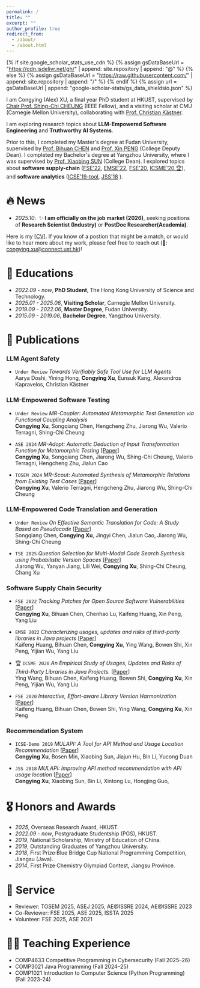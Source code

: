 ```yaml
---
permalink: /
title: ""
excerpt: ""
author_profile: true
redirect_from: 
  - /about/
  - /about.html
---
```


{% if site.google_scholar_stats_use_cdn %}
{% assign gsDataBaseUrl = "https://cdn.jsdelivr.net/gh/" | append: site.repository | append: "@" %}
{% else %}
{% assign gsDataBaseUrl = "https://raw.githubusercontent.com/" | append: site.repository | append: "/" %}
{% endif %}
{% assign url = gsDataBaseUrl | append: "google-scholar-stats/gs_data_shieldsio.json" %}

<span class='anchor' id='about-me'></span>

I am Congying (Alex) XU, a final year PhD student at HKUST, supervised by [Chair Prof. Shing-Chi CHEUNG](https://cse.hkust.edu.hk/~scc/) (IEEE Fellow), 
and a visiting scholar at CMU (Carnegie Mellon University), collaborating with [Prof. Christian Kästner](https://www.cs.cmu.edu/~ckaestne/index.html).

I am exploring research topics about **LLM-Empowered Software Engineering** and  **Truthworthy AI Systems**.
<!-- I am exploring research topics about **LLM-empowered metamorphic testing** ([ASE'24](https://arxiv.org/pdf/2408.15815), [TOSEM'24](https://dl.acm.org/doi/abs/10.1145/3656340)) and  **AI system engineering**. -->

Prior to this, I completed my Master's degree at Fudan University, supervised by [Prof. Bihuan CHEN](https://chenbihuan.github.io/) and [Prof. Xin PENG](https://cspengxin.github.io/) (College Deputy Dean). I completed my Bachelor's degree at Yangzhou University, where I was supervised by [Prof. Xiaobing SUN](https://risame.github.io/sun/index.html) (College Dean). <!-- During that time,  -->I explored topics about **software supply-chain** ([FSE'22](https://dl.acm.org/doi/abs/10.1145/3540250.3549125), [EMSE'22](https://link.springer.com/article/10.1007/s10664-022-10131-8), [FSE'20](https://dl.acm.org/doi/abs/10.1145/3368089.3409689), [ICSME'20 🏆](https://ieeexplore.ieee.org/abstract/document/9240619)), and **software analytics** ([ICSE'19-tool](https://www.sciencedirect.com/science/article/abs/pii/S0164121218300840), [JSS'18](https://www.sciencedirect.com/science/article/abs/pii/S0164121218300840) ).


<!-- ✨ **I am officially on the job market (2026)**, seeking positions of **Industry Research Scientist** or **PostDoc**. 
Here is my [[CV](../../docs/CV_CongyingXU_PhD_HKUST.pdf)].
If you know of a postion that might be a match, or would like to hear more about my work, please feel free to reach out (📧: congying.xu@connect.ust.hk)! -->



# 🔥 News
- *2025.10*: &nbsp;✨ **I am officially on the job market (2026)**, seeking positions of **Research Scientist (Industry)** or **PostDoc Researcher(Academia)**. 

Here is my [[CV](../docs/CV_CongyingXU_PhD_HKUST.pdf)].
If you know of a postion that might be a match, or would like to hear more about my work, please feel free to reach out (📧: congying.xu@connect.ust.hk)!

# 📖 Educations
- *2022.09 - now*, **PhD Student**, The Hong Kong University of Science and Technology.
- *2025.01 - 2025.06*, **Visiting Scholar**, Carnegie Mellon University.
- *2019.09 - 2022.06*, **Master Degree**, Fudan University.
- *2015.09 - 2019.06*, **Bachelor Degree**, Yangzhou University.

# 📝 Publications 

<!-- - ``IEEE TSE 2023`` W. Gu, **Z. Lyu**, Y. Wang, H. Zhang, C. Gao, and Michael R. Lyu, *SPENCER: Self-Adaptive
Model Distillation for Efficient Code Retrieval*, 2023 IEEE Transactions on Software Engineering(TSE), 2023. (Major Rivision) [[PDF](../../docs/SPENCER.pdf)] -->

### LLM Agent Safety

- ``Under Review`` *Towards Verifiably Safe Tool Use for LLM Agents* <br>
Aarya Doshi, Yining Hong, **Congying Xu**, Eunsuk Kang, Alexandros Kapravelos, Christian Kästner


### LLM-Empowered Software Testing

- ``Under Review`` *MR-Coupler: Automated Metamorphic Test Generation via Functional Coupling Analysis* <br>
**Congying Xu**, Songqiang Chen, Hengcheng Zhu, Jiarong Wu, Valerio Terragni, Shing-Chi Cheung 

- ``ASE 2024`` *MR-Adopt: Automatic Deduction of Input Transformation Function for Metamorphic Testing* [[Paper](https://dl.acm.org/doi/abs/10.1145/3691620.3696020)] <br>
**Congying Xu**, Songqiang Chen, Jiarong Wu, Shing-Chi Cheung, Valerio Terragni, Hengcheng Zhu, Jialun Cao 

- ``TOSEM 2024`` *MR-Scout: Automated Synthesis of Metamorphic Relations from Existing Test Cases* [[Paper](https://dl.acm.org/doi/abs/10.1145/3656340)] <br>
**Congying Xu**, Valerio Terragni, Hengcheng Zhu, Jiarong Wu, Shing-Chi Cheung

### LLM-Empowered Code Translation and Generation

- ``Under Review`` *On Effective Semantic Translation for Code: A Study Based on Pseudocode* [[Paper](https://arxiv.org/pdf/2510.00920)] <br>
Songqiang Chen, **Congying Xu**, Jingyi Chen, Jialun Cao, Jiarong Wu, Shing-Chi Cheung

- ``TSE 2025`` *Question Selection for Multi-Modal Code Search Synthesis using Probabilistic Version Spaces* [[Paper](https://ieeexplore.ieee.org/abstract/document/10979773)] <br>
Jiarong Wu, Yanyan Jiang, Lili Wei, **Congying Xu**, Shing-Chi Cheung, Chang Xu


### Software Supply Chain Security

- ``FSE 2022`` *Tracking Patches for Open Source Software Vulnerabilities* [[Paper](https://dl.acm.org/doi/abs/10.1145/3540250.3549125)] <br>
**Congying Xu**, Bihuan Chen, Chenhao Lu, Kaifeng Huang, Xin Peng, Yang Liu

- ``EMSE 2022`` *Characterizing usages, updates and risks of third-party libraries in Java projects* [[Paper](https://link.springer.com/article/10.1007/s10664-022-10131-8)] <br>
Kaifeng Huang, Bihuan Chen, **Congying Xu**, Ying Wang, Bowen Shi, Xin Peng, Yijian Wu, Yang Liu

- 🏆 ``ICSME 2020`` *An Empirical Study of Usages, Updates and Risks of Third-Party Libraries in Java Projects.* [[Paper](https://ieeexplore.ieee.org/abstract/document/9240619)] <br>
Ying Wang, Bihuan Chen, Kaifeng Huang, Bowen Shi, **Congying Xu**, Xin Peng, Yijian Wu, Yang Liu

- ``FSE 2020`` *Interactive, Effort-aware Library Version Harmonization* [[Paper](https://dl.acm.org/doi/abs/10.1145/3368089.3409689)] <br>
Kaifeng Huang, Bihuan Chen, Bowen Shi, Ying Wang, **Congying Xu**, Xin Peng

### Recommendation System

- ``ICSE-Demo 2019`` *MULAPI: A Tool for API Method and Usage Location Recommendation* [[Paper](https://ieeexplore.ieee.org/abstract/document/8802650)] <br>
**Congying Xu**, Bosen Min, Xiaobing Sun, Jiajun Hu, Bin Li, Yucong Duan

- ``JSS 2018`` *MULAPI: Improving API method recommendation with API usage location* [[Paper](https://www.sciencedirect.com/science/article/pii/S0164121218300840)] <br>
**Congying Xu**, Xiaobing Sun, Bin Li, Xintong Lu, Hongjing Guo, 




# 🎖 Honors and Awards
- *2025*, Overseas Research Award, HKUST. 
- *2022.09 - now*, Postgraduate Studentship (PGS), HKUST. 
- *2019*, National Scholarship, Ministry of Education of China. 
- *2019*, Outstanding Graduates of Yangzhou University. 
- *2018*, First Prize·Blue Bridge Cup National Programming Competition, Jiangsu (Java).
- *2014*, First Prize·Chemistry Olympiad Contest, Jiangsu Province. 

# 🤝 Service
- Reviewer: TOSEM 2025, ASEJ 2025, AE@ISSRE 2024, AE@ISSRE 2023
- Co-Reviewer: FSE 2025, ASE 2025, ISSTA 2025
- Volunteer: FSE 2025, ASE 2021

# 🧑‍🏫 Teaching Experience
- COMP4633 Competitive Programming in Cybersecurity (Fall 2025–26)
- COMP3021 Java Programming (Fall 2024–25)
- COMP1021 Introduction to Computer Science (Python Programming) (Fall 2023-24)


<!-- # 💬 Invited Talks
- *2021.06*, Lorem ipsum dolor sit amet, consectetur adipiscing elit. Vivamus ornare aliquet ipsum, ac tempus justo dapibus sit amet. 
- *2021.03*, Lorem ipsum dolor sit amet, consectetur adipiscing elit. Vivamus ornare aliquet ipsum, ac tempus justo dapibus sit amet.  \| [\[video\]](https://github.com/)

# 💻 Internships
- *2019.05 - 2020.02*, [Lorem](https://github.com/), China. -->